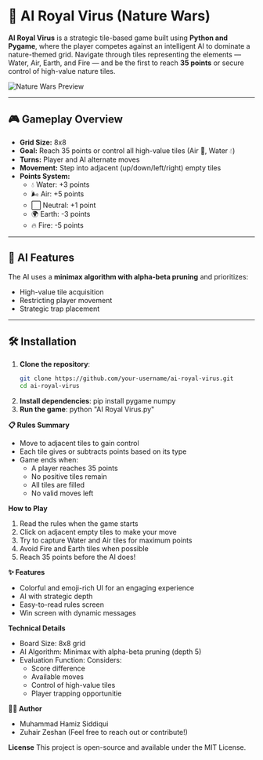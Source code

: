 # 🌿 AI Royal Virus (Nature Wars)

**AI Royal Virus** is a strategic tile-based game built using **Python and Pygame**, where the player competes against an intelligent AI to dominate a nature-themed grid. Navigate through tiles representing the elements — Water, Air, Earth, and Fire — and be the first to reach **35 points** or secure control of high-value nature tiles.

![Nature Wars Preview](https://via.placeholder.com/600x400.png?text=Game+Preview) <!-- You can replace this with a real screenshot -->

---

## 🎮 Gameplay Overview

- **Grid Size:** 8x8
- **Goal:** Reach 35 points or control all high-value tiles (Air 💨, Water 💧)
- **Turns:** Player and AI alternate moves
- **Movement:** Step into adjacent (up/down/left/right) empty tiles
- **Points System:**
  - 💧 Water: +3 points
  - 🌬️ Air: +5 points
  - ⬜ Neutral: +1 point
  - 🌍 Earth: -3 points
  - 🔥 Fire: -5 points

---

## 🧠 AI Features

The AI uses a **minimax algorithm with alpha-beta pruning** and prioritizes:
- High-value tile acquisition
- Restricting player movement
- Strategic trap placement

---

## 🛠 Installation

1. **Clone the repository**:
   ```bash
   git clone https://github.com/your-username/ai-royal-virus.git
   cd ai-royal-virus
2. **Install dependencies**:
   pip install pygame numpy
3. **Run the game**:
   python "AI Royal Virus.py"


**📋 Rules Summary**
- Move to adjacent tiles to gain control
- Each tile gives or subtracts points based on its type
- Game ends when:
  - A player reaches 35 points
  - No positive tiles remain
  - All tiles are filled
  - No valid moves left

**How to Play**
1) Read the rules when the game starts
2) Click on adjacent empty tiles to make your move
3) Try to capture Water and Air tiles for maximum points
4) Avoid Fire and Earth tiles when possible
5) Reach 35 points before the AI does!

**✨ Features**
- Colorful and emoji-rich UI for an engaging experience
- AI with strategic depth
- Easy-to-read rules screen
- Win screen with dynamic messages

**Technical Details**
- Board Size: 8x8 grid
- AI Algorithm: Minimax with alpha-beta pruning (depth 5)
- Evaluation Function: Considers:
   - Score difference
   - Available moves
   - Control of high-value tiles
   - Player trapping opportunitie

**🧑‍💻 Author**
- Muhammad Hamiz Siddiqui
- Zuhair Zeshan
(Feel free to reach out or contribute!)

**License**
This project is open-source and available under the MIT License.


